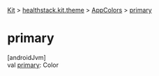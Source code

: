 
[Kit](../../../kit.html) > [healthstack.kit.theme](../index.html) > [AppColors](index.html) > [primary](primary.html)



# primary



[androidJvm]\
val [primary](primary.html): Color




